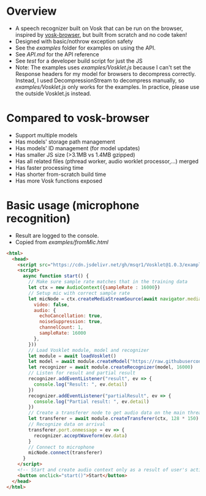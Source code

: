 # Overview
- A speech recognizer built on Vosk that can be run on the browser, inspired by [vosk-browser](https://github.com/ccoreilly/vosk-browser), but built from scratch and no code taken!
- Designed with basic/nothrow exception safety
- See the *examples* folder for examples on using the API.
- See *API.md* for the API reference
- See *test* for a developer build script for just the JS
- Note: The examples uses *examples/Vosklet.js* because I can't set the Response headers for my model for browsers to decompress correctly. Instead, I used DecompressionStream to decompress manually, so *examples/Vosklet.js* only works for the examples. In practice, please use the outside Vosklet.js instead.

# Compared to vosk-browser
- Support multiple models
- Has models' storage path management
- Has models' ID management (for model updates)
- Has smaller JS size (>3.1MB vs 1.4MB gzipped)
- Has all related files (pthread worker, audio worklet processor,...) merged
- Has faster processing time
- Has shorter from-scratch build time
- Has more Vosk functions exposed

# Basic usage (microphone recognition)
- Result are logged to the console.
- Copied from *examples/fromMic.html*
```html
<html>
  <head>
    <script src="https://cdn.jsdelivr.net/gh/msqr1/Vosklet@1.0.3/examples/Vosklet.min.js" async defer></script>
    <script>
      async function start() {
        // Make sure sample rate matches that in the training data
        let ctx = new AudioContext({sampleRate : 16000})
        // Setup mic with correct sample rate
        let micNode = ctx.createMediaStreamSource(await navigator.mediaDevices.getUserMedia({
          video: false,
          audio: {
            echoCancellation: true,
            noiseSuppression: true,
            channelCount: 1,
            sampleRate: 16000
          },
        }))
        // Load Vosklet module, model and recognizer
        let module = await loadVosklet()
        let model = await module.createModel("https://raw.githubusercontent.com/msqr1/Vosklet/main/examples/en-model.tgz","model","ID")
        let recognizer = await module.createRecognizer(model, 16000)
        // Listen for result and partial result
        recognizer.addEventListener("result", ev => {
          console.log("Result: ", ev.detail)
        })
        recognizer.addEventListener("partialResult", ev => {
          console.log("Partial result: ", ev.detail)
        })
        // Create a transferer node to get audio data on the main thread
        let transferer = await module.createTransferer(ctx, 128 * 150)
        // Recognize data on arrival
        transferer.port.onmessage = ev => {
          recognizer.acceptWaveform(ev.data)
        }
        // Connect to microphone
        micNode.connect(transferer)
      }
    </script>
    <!-- Start and create audio context only as a result of user's action -->
    <button onclick="start()">Start</button>
  </head>
</html>
```
